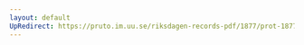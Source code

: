 ```yaml
---
layout: default
UpRedirect: https://pruto.im.uu.se/riksdagen-records-pdf/1877/prot-1877--fk--034/prot-1877--fk--034_025.pdf
---
```

